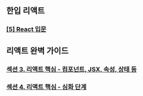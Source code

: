 ## 한입 리액트
### [[5] React 입문]([한입리액트]React_입문.md)

## 리액트 완벽 가이드
### [섹션 3. 리액트 핵심 - 컴포넌트, JSX, 속성, 상태 등]([리액트%20완벽%20가이드]섹션3.md)

### [섹션 4. 리액트 핵심 - 심화 단계]([리액트%20완벽%20가이드]섹션4.md)